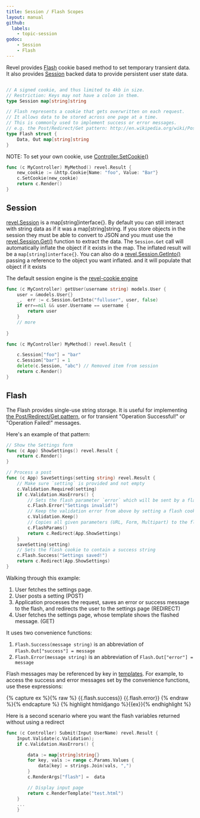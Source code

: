 ```yaml
---
title: Session / Flash Scopes
layout: manual
github:
  labels:
    - topic-session
godoc: 
    - Session
    - Flash
---
```


Revel provides  [Flash](#flash) cookie based method to set temporary transient data. It also
provides [Session](#session) backed data to provide persistent user state data.

```go

// A signed cookie, and thus limited to 4kb in size.
// Restriction: Keys may not have a colon in them.
type Session map[string]string

// Flash represents a cookie that gets overwritten on each request.
// It allows data to be stored across one page at a time.
// This is commonly used to implement success or error messages.
// e.g. the Post/Redirect/Get pattern: http://en.wikipedia.org/wiki/Post/Redirect/Get
type Flash struct {
	Data, Out map[string]string
}
```

NOTE: To set your own cookie, use [Controller.SetCookie()](https://godoc.org/github.com/revel/revel#Controller.SetCookie)
```go
func (c MyController) MyMethod() revel.Result {
    new_cookie := &http.Cookie{Name: "foo", Value: "Bar"}
    c.SetCookie(new_cookie)
    return c.Render()
}
```

<a name="session"></a>

## Session
 [revel.Session](https://godoc.org/github.com/revel/revel/session#Session) is a 
map[string]interface{}. By default you can still interact with string data as if it was
a map[string]string. If you store objects in the session they must be able to convert to
JSON and you must use the [revel.Session.Get()](https://godoc.org/github.com/revel/revel/session#Session.Get)
function to extract the data. The `Session.Get` call will automatically inflate the object 
if it exists in the map. The inflated result will be a `map[string]interface{}`. You can
also do a [revel.Session.GetInto()](https://godoc.org/github.com/revel/revel/session#Session.GetInto)
passing a reference to the object you want inflated. and it will populate that object if 
it exists 

The default session engine is the [revel-cookie engine](/manual/session-engine#cookie) 

```go
func (c MyController) getUser(username string) models.User {
	user = &models.User{}
	_,  err := c.Session.GetInto("fulluser", user, false)
	if err==nil && user.Username == username {
		return user
	}
	// more
	
}

func (c MyController) MyMethod() revel.Result {

    c.Session["foo"] = "bar"
    c.Session["bar"] = 1 
    delete(c.Session, "abc") // Removed item from session
    return c.Render()
}


```






## Flash

The Flash provides single-use string storage. It is useful for implementing
[the Post/Redirect/Get pattern](http://en.wikipedia.org/wiki/Post/Redirect/Get),
or for transient "Operation Successful!" or "Operation Failed!" messages.

Here's an example of that pattern:

```go
// Show the Settings form
func (c App) ShowSettings() revel.Result {
	return c.Render()
}

// Process a post
func (c App) SaveSettings(setting string) revel.Result {
    // Make sure `setting` is provided and not empty
    c.Validation.Required(setting)
    if c.Validation.HasErrors() {
        // Sets the flash parameter `error` which will be sent by a flash cookie
        c.Flash.Error("Settings invalid!")
        // Keep the validation error from above by setting a flash cookie
        c.Validation.Keep()
        // Copies all given parameters (URL, Form, Multipart) to the flash cookie
        c.FlashParams()
        return c.Redirect(App.ShowSettings)
    }
    saveSetting(setting)
    // Sets the flash cookie to contain a success string
    c.Flash.Success("Settings saved!")
    return c.Redirect(App.ShowSettings)
}
```

Walking through this example:

1. User fetches the settings page.
2. User posts a setting (POST)
3. Application processes the request, saves an error or success message to the flash, and redirects the user to the settings page (REDIRECT)
4. User fetches the settings page, whose template shows the flashed message. (GET)

It uses two convenience functions:

1. `Flash.Success(message string)` is an abbreviation of `Flash.Out["success"] = message`
2. `Flash.Error(message string)` is an abbreviation of `Flash.Out["error"] = message`

Flash messages may be referenced by key in [templates](templates.html).  For example, to access
the success and error messages set by the convenience functions, use these
expressions:

{% capture ex %}{% raw %}
{{.flash.success}}
{{.flash.error}}
{% endraw %}{% endcapture %}
{% highlight htmldjango %}{{ex}}{% endhighlight %}

Here is a second scenario where you want the flash variables returned without using a
redirect

```go
func (c Controller) Submit(Input UserName) revel.Result {
    Input.Validate(c.Validation);
    if c.Validation.HasErrors() {

        data := map[string]string{}
        for key, vals := range c.Params.Values {
            data[key] = strings.Join(vals, ",")
        }
        c.RenderArgs["flash"] =  data

        // Display input page
        return c.RenderTemplate("test.html")
    }
    ...
    }
```

